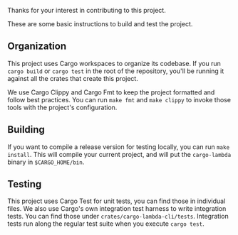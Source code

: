 Thanks for your interest in contributing to this project.

These are some basic instructions to build and test the project.

## Organization

This project uses Cargo workspaces to organize its codebase. If you run `cargo build` or `cargo test` in the root of the repository, you'll be running it against all the crates that create this project.

We use Cargo Clippy and Cargo Fmt to keep the project formatted and follow best practices. You can run `make fmt` and `make clippy` to invoke those tools with the project's configuration. 

## Building

If you want to compile a release version for testing locally, you can run `make install`. This will compile your current project, and will put the `cargo-lambda` binary in `$CARGO_HOME/bin`.

## Testing

This project uses Cargo Test for unit tests, you can find those in individual files. We also use Cargo's own integration test harness to write integration tests. You can find those under `crates/cargo-lambda-cli/tests`. Integration tests run along the regular test suite when you execute `cargo test`.